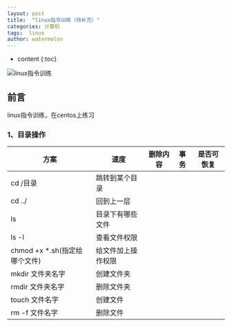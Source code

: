 ```yaml
---
layout: post
title:  "linux指令训练（待补充）"
categories: 计算机
tags:  linux
author: watermelon
---
```

* content
{:toc}

![linux指令训练](https://images.gitee.com/uploads/images/2019/0201/112502_ded544f9_1210188.jpeg)
## 前言
linux指令训练，在centos上练习



### **1、目录操作**  

方案 | 速度 |  删除内容  |事务|是否可恢复
-|-|-|-|-
cd /目录 | 跳转到某个目录 |   |||
cd ../ | 回到上一层 |   |||
ls| 目录下有哪些文件 |   |||
ls -l| 查看文件权限|   |||
chmod +x *.sh(指定给哪个文件)| 给文件加上操作权限 |   |||
mkdir 文件夹名字| 创建文件夹 |   |||
rmdir 文件夹名字| 删除文件夹 | |||
touch 文件名字| 创建文件 |   |||
rm -f 文件名字| 删除文件 |    |||


  
